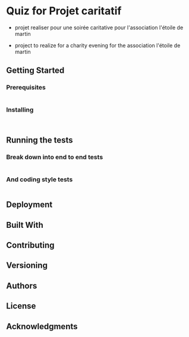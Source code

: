 # Quiz for Projet caritatif


* projet realiser pour une soirée caritative pour l'association l'étoile de martin

* project to realize for a charity evening for the association l'étoile de martin
## Getting Started


### Prerequisites


```
```

### Installing



```
```


```
```


## Running the tests


### Break down into end to end tests


```
```

### And coding style tests


```
```

## Deployment


## Built With


## Contributing


## Versioning


## Authors

## License

## Acknowledgments

